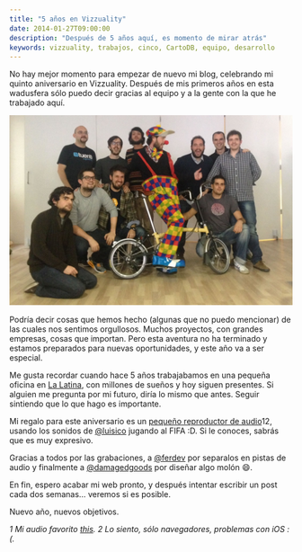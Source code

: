 ```yaml
---
title: "5 años en Vizzuality"
date: 2014-01-27T09:00:00
description: "Después de 5 años aquí, es momento de mirar atrás"
keywords: vizzuality, trabajos, cinco, CartoDB, equipo, desarrollo
---
```


No hay mejor momento para empezar de nuevo mi blog, celebrando mi quinto aniversario en Vizzuality. Después de mis primeros años en esta wadusfera sólo puedo decir gracias al equipo y a la gente con la que he trabajado aquí.

![some-of-the-team](/assets/img/posts/five-years-vizzuality/ha.jpg)

Podría decir cosas que hemos hecho (algunas que no puedo mencionar) de las cuales nos sentimos orgullosos. Muchos proyectos, con grandes empresas, cosas que importan. Pero esta aventura no ha terminado y estamos preparados para nuevas oportunidades, y este año va a ser especial.

Me gusta recordar cuando hace 5 años trabajabamos en una pequeña oficina en [La Latina](https://maps.google.com/?q=calle%20angosta%20de%20los%20mancebos,%20madrid), con millones de sueños y hoy siguen presentes. Si alguien me pregunta por mi futuro, diría lo mismo que antes. Seguir sintiendo que lo que hago es importante.

Mi regalo para este aniversario es un [pequeño reproductor de audio](http://xavijam.github.io/luisoundsystem)12, usando los sonidos de [@luisico](http://twitter.com/luisico) jugando al FIFA :D. Si le conoces, sabrás que es muy expresivo.

Gracias a todos por las grabaciones, a [@ferdev](http://twitter.com/ferdev) por separalos en pistas de audio y finalmente a [@damagedgoods](http://twitter.com/damagedgoods) por diseñar algo molón :smile:.

En fin, espero acabar mi web pronto, y después intentar escribir un post cada dos semanas… veremos si es posible.

Nuevo año, nuevos objetivos.

_1 Mi audio favorito
[this](http://xavijam.github.io/luisoundsystem/#/claclaclaclaclaclacla)._
_2 Lo siento, sólo navegadores, problemas con iOS :(._